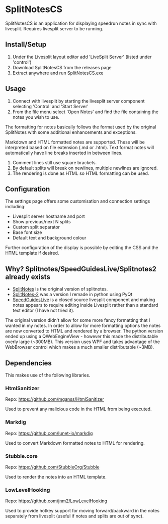 ﻿# SplitNotesCS #

SplitNotesCS is an application for displaying speedrun notes in sync with livesplit. Requires livesplit server to be running.

## Install/Setup ##

1. Under the Livesplit layout editor add 'LiveSplit Server' (listed under 'control')
2. Download SplitNotesCS from the releases page
3. Extract anywhere and run SplitNotesCS.exe

## Usage ##

1. Connect with livesplit by starting the livesplit server component selecting 
   'Control' and 'Start Server'
2. From the file menu select 'Open Notes' and find the file
   containing the notes you wish to use.
   
The formatting for notes basically follows the format used by the original SplitNotes 
with some additional enhancements and exceptions.

Markdown and HTML formatted notes are supported.
These will be interpreted based on file extension (.md or .html).
Text format notes will automatically have line breaks inserted in between lines.

1. Comment lines still use square brackets.
2. By default splits will break on newlines, multiple newlines are ignored.
3. The rendering is done as HTML so HTML formatting can be used.

## Configuration ##

The settings page offers some customisation and connection settings including:

* Livesplit server hostname and port
* Show previous/next N splits
* Custom split separator
* Base font size
* Default text and background colour

Further configuration of the display is possible by editing the CSS and the HTML template if desired.

## Why? Splitnotes/SpeedGuidesLive/Splitnotes2 already exists ##

* [SplitNotes](https://github.com/joeloskarsson/SplitNotes) is the original version of splitnotes.
* [SplitNotes-2](https://github.com/DavidCEllis/SplitNotes-2) was a version I remade in python using PyQt
* [SpeedGuidesLive](https://www.nightgamedev.com/sgl) is a closed source livesplit component and making notes appears to require editing inside Livesplit rather than a standard text editor (I have not tried it).

The original version didn't allow for some more fancy formatting that I wanted in my notes. 
In order to allow for more formatting options the notes are now converted to HTML and rendered by a browser.
The python version ended up using a QWebEngineView - however this made the distributable overly large (~300MB).
This version uses WPF and takes advantage of the WebBrowser control which makes a much smaller distributable (~3MB).


## Dependencies ##

This makes use of the following libraries.

### HtmlSanitizer ###

Repo: https://github.com/mganss/HtmlSanitizer

Used to prevent any malicious code in the HTML from being executed.

### Markdig ###

Repo: https://github.com/lunet-io/markdig

Used to convert Markdown formatted notes to HTML for rendering.

### Stubble.core ###

Repo: https://github.com/StubbleOrg/Stubble

Used to render the notes into an HTML template.

### LowLevelHooking ###

Repo: https://github.com/jnm2/LowLevelHooking

Used to provide hotkey support for moving forward/backward in the notes
separately from livesplit (useful if notes and splits are out of sync).